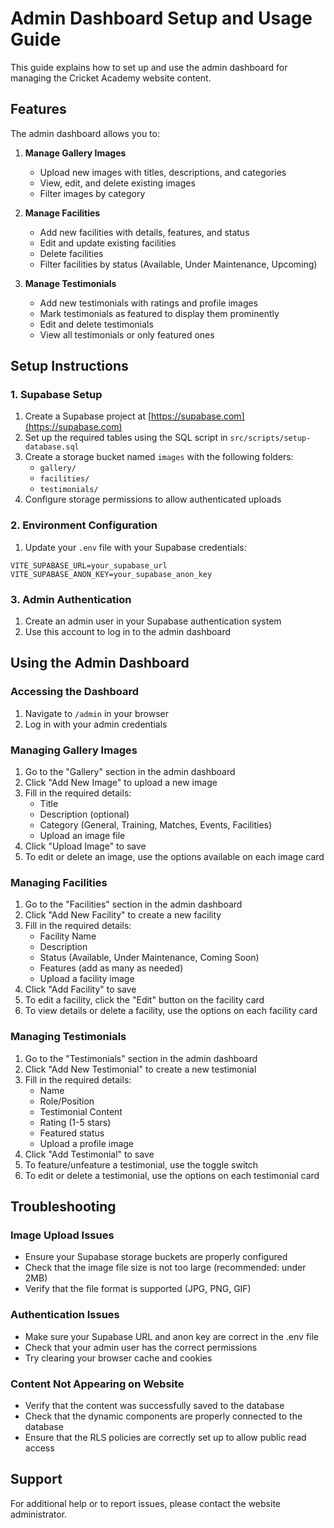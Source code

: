 # Admin Dashboard Setup and Usage Guide

This guide explains how to set up and use the admin dashboard for managing the Cricket Academy website content.

## Features

The admin dashboard allows you to:

1. **Manage Gallery Images**
   - Upload new images with titles, descriptions, and categories
   - View, edit, and delete existing images
   - Filter images by category

2. **Manage Facilities**
   - Add new facilities with details, features, and status
   - Edit and update existing facilities
   - Delete facilities
   - Filter facilities by status (Available, Under Maintenance, Upcoming)

3. **Manage Testimonials**
   - Add new testimonials with ratings and profile images
   - Mark testimonials as featured to display them prominently
   - Edit and delete testimonials
   - View all testimonials or only featured ones

## Setup Instructions

### 1. Supabase Setup

1. Create a Supabase project at [https://supabase.com](https://supabase.com)
2. Set up the required tables using the SQL script in `src/scripts/setup-database.sql`
3. Create a storage bucket named `images` with the following folders:
   - `gallery/`
   - `facilities/`
   - `testimonials/`
4. Configure storage permissions to allow authenticated uploads

### 2. Environment Configuration

1. Update your `.env` file with your Supabase credentials:

```
VITE_SUPABASE_URL=your_supabase_url
VITE_SUPABASE_ANON_KEY=your_supabase_anon_key
```

### 3. Admin Authentication

1. Create an admin user in your Supabase authentication system
2. Use this account to log in to the admin dashboard

## Using the Admin Dashboard

### Accessing the Dashboard

1. Navigate to `/admin` in your browser
2. Log in with your admin credentials

### Managing Gallery Images

1. Go to the "Gallery" section in the admin dashboard
2. Click "Add New Image" to upload a new image
3. Fill in the required details:
   - Title
   - Description (optional)
   - Category (General, Training, Matches, Events, Facilities)
   - Upload an image file
4. Click "Upload Image" to save
5. To edit or delete an image, use the options available on each image card

### Managing Facilities

1. Go to the "Facilities" section in the admin dashboard
2. Click "Add New Facility" to create a new facility
3. Fill in the required details:
   - Facility Name
   - Description
   - Status (Available, Under Maintenance, Coming Soon)
   - Features (add as many as needed)
   - Upload a facility image
4. Click "Add Facility" to save
5. To edit a facility, click the "Edit" button on the facility card
6. To view details or delete a facility, use the options on each facility card

### Managing Testimonials

1. Go to the "Testimonials" section in the admin dashboard
2. Click "Add New Testimonial" to create a new testimonial
3. Fill in the required details:
   - Name
   - Role/Position
   - Testimonial Content
   - Rating (1-5 stars)
   - Featured status
   - Upload a profile image
4. Click "Add Testimonial" to save
5. To feature/unfeature a testimonial, use the toggle switch
6. To edit or delete a testimonial, use the options on each testimonial card

## Troubleshooting

### Image Upload Issues

- Ensure your Supabase storage buckets are properly configured
- Check that the image file size is not too large (recommended: under 2MB)
- Verify that the file format is supported (JPG, PNG, GIF)

### Authentication Issues

- Make sure your Supabase URL and anon key are correct in the .env file
- Check that your admin user has the correct permissions
- Try clearing your browser cache and cookies

### Content Not Appearing on Website

- Verify that the content was successfully saved to the database
- Check that the dynamic components are properly connected to the database
- Ensure that the RLS policies are correctly set up to allow public read access

## Support

For additional help or to report issues, please contact the website administrator.